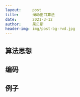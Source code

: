 ```yaml
---
layout:     post
title:      滑动窗口算法
date:       2021-3-12
author:     呆贝斯
header-img: img/post-bg-rwd.jpg
---
```

## 算法思想

## 编码

## 例子